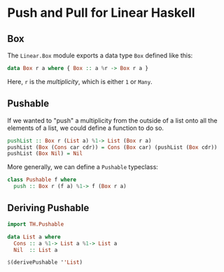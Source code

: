 # Push and Pull for Linear Haskell

## Box

The `Linear.Box` module exports a data type `Box` defined like this:

``` haskell
data Box r a where { Box :: a %r -> Box r a }
```

Here, `r` is the *multiplicity*, which is either `1` or `Many`.

## Pushable

If we wanted to "push" a multiplicity from the outside of a list
onto all the elements of a list, we could define a function to do so.

``` haskell
pushList :: Box r (List a) %1-> List (Box r a)
pushList (Box (Cons car cdr)) = Cons (Box car) (pushList (Box cdr))
pushList (Box Nil) = Nil
```

More generally, we can define a `Pushable` typeclass:

``` haskell
class Pushable f where
  push :: Box r (f a) %1-> f (Box r a)
```

## Deriving Pushable

``` haskell
import TH.Pushable

data List a where
  Cons :: a %1-> List a %1-> List a
  Nil  :: List a

$(derivePushable ''List)
```

